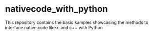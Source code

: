 # nativecode_with_python
This repository contains the basic samples showcasing the methods to interface native code like c and c++ with Python
